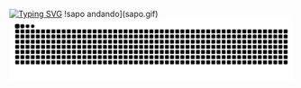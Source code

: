 [![Typing SVG](https://readme-typing-svg.herokuapp.com/?color=10B981&size=35&center=true&vCenter=true&width=1000&lines=hey,+I'm+Rafael+Severo+;Software+engineering+student)](https://git.io/typing-svg)
!sapo andando](sapo.gif)
<img src="https://raw.githubusercontent.com/rafaeumesmo/Rafaeumesmo/output/snake.svg" alt="Snake animation" /> 






        
